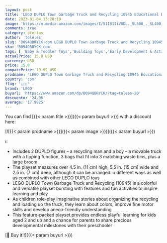 ```yaml
---
layout: post
title: 'LEGO DUPLO Town Garbage Truck and Recycling 10945 Educational Building Toy; Recycling Truck for Toddlers and Kids; New 2021  19 Pieces '
date: 2023-01-04 13:20:19
image: 'https://m.media-amazon.com/images/I/51I81IiV0DL._SL500_._SL400_.jpg'
comments: true
category: ofertas
author: 'tole.es'
slug: 'B094QBRYCK-com LEGO DUPLO Town Garbage Truck and Recycling 10945...'
sku: 'B094QBRYCK-com'
tags: [ 'Baby & Toddler Toys','Building Toys','Early Development & Activity Toys','Sorting & Stacking Toys','Toy Building Sets','Toys & Games','lego','🇺🇸', ]
actualPrice: 15.0 USD
currency: USD
price: 15.0
comparePrice: 19.99 USD
prodname: 'LEGO DUPLO Town Garbage Truck and Recycling 10945 Educational Building Toy; Recycling Truck for Toddlers and Kids; New 2021  19 Pieces '
country: 'com'
flag: '🇺🇸'
brand: 'LEGO'
buyurl: 'https://www.amazon.com/dp/B094QBRYCK/?tag=tolees-20'
descuento: '24.96'
average: '17.9925'
---
```


You can find [{{< param title >}}]({{< param buyurl >}}) with a discount here:

[![{{< param prodname >}}]({{< param image >}})]({{< param buyurl >}})

ℹ️:

- Includes 2 DUPLO figures – a recycling man and a boy – a movable truck with a tipping function, 3 bags that fit into 3 matching waste bins, plus a large broom
- The playset measures over 4.5 in. (11 cm) high, 5.5 in. (15 cm) wide and 2.5 in. (7 cm) deep, although it can be arranged in different ways as well as combined with other LEGO DUPLO toys
- LEGO DUPLO Town Garbage Truck and Recycling (10945) is a colorful and versatile playset bursting with features and fun activities to inspire learning and play
- As children role-play imaginative stories about organizing the recycling and loading up the truck, they learn about colors, improve fine motor skills and develop aneco-friendly understanding
- This feature-packed playset provides endless playful learning for kids aged 2 and up and a chance for parents to share precious developmental milestones with their preschooler

[🛒 Buy it!!]({{< param buyurl >}})
